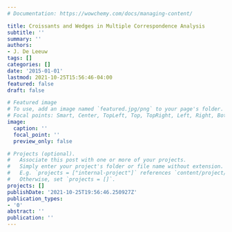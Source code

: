 ```yaml
---
# Documentation: https://wowchemy.com/docs/managing-content/

title: Croissants and Wedges in Multiple Correspondence Analysis
subtitle: ''
summary: ''
authors:
- J. De Leeuw
tags: []
categories: []
date: '2015-01-01'
lastmod: 2021-10-25T15:56:46-04:00
featured: false
draft: false

# Featured image
# To use, add an image named `featured.jpg/png` to your page's folder.
# Focal points: Smart, Center, TopLeft, Top, TopRight, Left, Right, BottomLeft, Bottom, BottomRight.
image:
  caption: ''
  focal_point: ''
  preview_only: false

# Projects (optional).
#   Associate this post with one or more of your projects.
#   Simply enter your project's folder or file name without extension.
#   E.g. `projects = ["internal-project"]` references `content/project/deep-learning/index.md`.
#   Otherwise, set `projects = []`.
projects: []
publishDate: '2021-10-25T19:56:46.250927Z'
publication_types:
- '0'
abstract: ''
publication: ''
---
```

